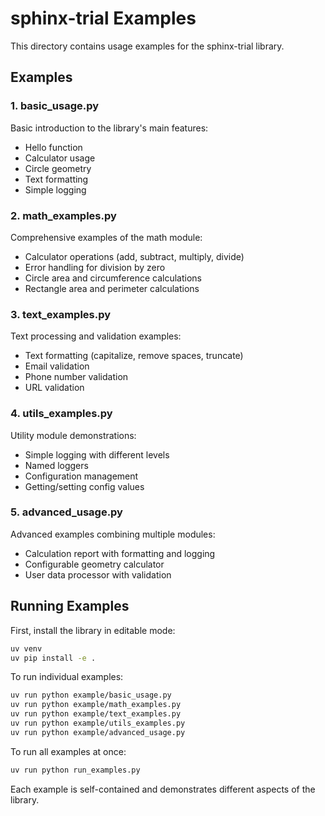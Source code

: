 # sphinx-trial Examples

This directory contains usage examples for the sphinx-trial library.

## Examples

### 1. basic_usage.py
Basic introduction to the library's main features:
- Hello function
- Calculator usage
- Circle geometry
- Text formatting
- Simple logging

### 2. math_examples.py
Comprehensive examples of the math module:
- Calculator operations (add, subtract, multiply, divide)
- Error handling for division by zero
- Circle area and circumference calculations
- Rectangle area and perimeter calculations

### 3. text_examples.py
Text processing and validation examples:
- Text formatting (capitalize, remove spaces, truncate)
- Email validation
- Phone number validation
- URL validation

### 4. utils_examples.py
Utility module demonstrations:
- Simple logging with different levels
- Named loggers
- Configuration management
- Getting/setting config values

### 5. advanced_usage.py
Advanced examples combining multiple modules:
- Calculation report with formatting and logging
- Configurable geometry calculator
- User data processor with validation

## Running Examples

First, install the library in editable mode:

```bash
uv venv
uv pip install -e .
```

To run individual examples:

```bash
uv run python example/basic_usage.py
uv run python example/math_examples.py
uv run python example/text_examples.py
uv run python example/utils_examples.py
uv run python example/advanced_usage.py
```

To run all examples at once:

```bash
uv run python run_examples.py
```

Each example is self-contained and demonstrates different aspects of the library.